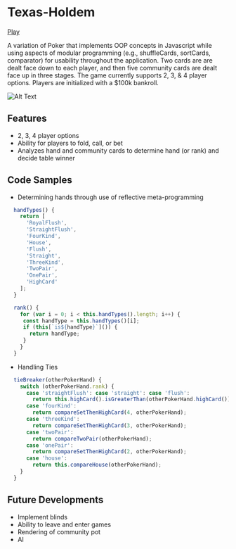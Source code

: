 # Texas-Holdem

[Play](https://dsm1193.github.io/Texas-Holdem/) 

A variation of Poker that implements OOP concepts in Javascript while using aspects of modular programming (e.g., shuffleCards, sortCards, comparator) for usability throughout the application. Two cards are are dealt face down to each player, and then five community cards are dealt face up in three stages. The game currently supports 2, 3, & 4 player options. Players are initialized with a $100k bankroll. 

![Alt Text](https://i.imgur.com/RZIVlj8.gif)

## Features
* 2, 3, 4 player options
* Ability for players to fold, call, or bet
* Analyzes hand and community cards to determine hand (or rank) and decide table winner

## Code Samples
* Determining hands through use of reflective meta-programming
```javascript
  handTypes() {
    return [
      'RoyalFlush',
      'StraightFlush',
      'FourKind',
      'House',
      'Flush',
      'Straight',
      'ThreeKind',
      'TwoPair',
      'OnePair',
      'HighCard'
    ];
  }

  rank() {
    for (var i = 0; i < this.handTypes().length; i++) {
     const handType = this.handTypes()[i];
     if (this[`is${handType}`]()) {
       return handType;
     }
    }
  }
```

* Handling Ties
```javascript
  tieBreaker(otherPokerHand) {
    switch (otherPokerHand.rank) {
      case 'straightFlush': case 'straight': case 'flush':
        return this.highCard().isGreaterThan(otherPokerHand.highCard());
      case 'fourKind':
        return compareSetThenHighCard(4, otherPokerHand);
      case 'threeKind':
        return compareSetThenHighCard(3, otherPokerHand);
      case 'twoPair':
        return compareTwoPair(otherPokerHand);
      case 'onePair':
        return compareSetThenHighCard(2, otherPokerHand);
      case 'house':
        return this.compareHouse(otherPokerHand);
    }
  }
```

## Future Developments
* Implement blinds
* Ability to leave and enter games
* Rendering of community pot
* AI
